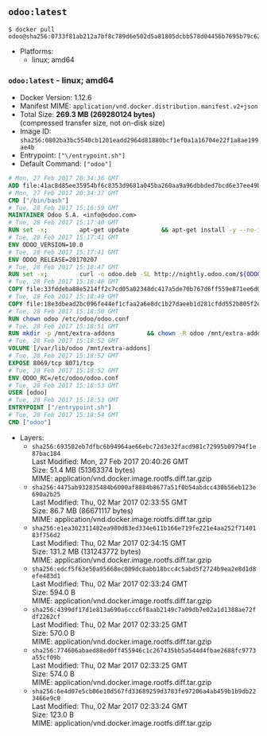 ## `odoo:latest`

```console
$ docker pull odoo@sha256:0733f81ab212a7bf8c789d6e502d5a81805dcbb578d04456b7695b79c624e60f
```

-	Platforms:
	-	linux; amd64

### `odoo:latest` - linux; amd64

-	Docker Version: 1.12.6
-	Manifest MIME: `application/vnd.docker.distribution.manifest.v2+json`
-	Total Size: **269.3 MB (269280124 bytes)**  
	(compressed transfer size, not on-disk size)
-	Image ID: `sha256:0802ba3bc5540cb1201eadd2964d81880bcf1ef0a1a16704e22f1a8ae199ae4b`
-	Entrypoint: `["\/entrypoint.sh"]`
-	Default Command: `["odoo"]`

```dockerfile
# Mon, 27 Feb 2017 20:34:36 GMT
ADD file:41ac8d85ee35954bf6c8353d9681a045ba260aa9a96dbbded7bcd6e37ee49bea in / 
# Mon, 27 Feb 2017 20:34:37 GMT
CMD ["/bin/bash"]
# Tue, 28 Feb 2017 15:16:59 GMT
MAINTAINER Odoo S.A. <info@odoo.com>
# Tue, 28 Feb 2017 15:17:40 GMT
RUN set -x;         apt-get update         && apt-get install -y --no-install-recommends             ca-certificates             curl             node-less             python-gevent             python-pip             python-renderpm             python-support             python-watchdog         && curl -o wkhtmltox.deb -SL http://nightly.odoo.com/extra/wkhtmltox-0.12.1.2_linux-jessie-amd64.deb         && echo '40e8b906de658a2221b15e4e8cd82565a47d7ee8 wkhtmltox.deb' | sha1sum -c -         && dpkg --force-depends -i wkhtmltox.deb         && apt-get -y install -f --no-install-recommends         && apt-get purge -y --auto-remove -o APT::AutoRemove::RecommendsImportant=false -o APT::AutoRemove::SuggestsImportant=false npm         && rm -rf /var/lib/apt/lists/* wkhtmltox.deb         && pip install psycogreen==1.0
# Tue, 28 Feb 2017 15:17:41 GMT
ENV ODOO_VERSION=10.0
# Tue, 28 Feb 2017 15:17:41 GMT
ENV ODOO_RELEASE=20170207
# Tue, 28 Feb 2017 15:18:47 GMT
RUN set -x;         curl -o odoo.deb -SL http://nightly.odoo.com/${ODOO_VERSION}/nightly/deb/odoo_${ODOO_VERSION}.${ODOO_RELEASE}_all.deb         && echo '5d2fb0cc03fa0795a7b2186bb341caa74d372e82 odoo.deb' | sha1sum -c -         && dpkg --force-depends -i odoo.deb         && apt-get update         && apt-get -y install -f --no-install-recommends         && rm -rf /var/lib/apt/lists/* odoo.deb
# Tue, 28 Feb 2017 15:18:48 GMT
COPY file:33fddeba88e5214ff2c7cd05a02348dc417a5de70b767d6ff559e871ee6d046a in / 
# Tue, 28 Feb 2017 15:18:49 GMT
COPY file:18e3dbead2bc096fe44ef1cfaa2a6e8dc1b27daeeb1d281cfdd552b805f2e767 in /etc/odoo/ 
# Tue, 28 Feb 2017 15:18:50 GMT
RUN chown odoo /etc/odoo/odoo.conf
# Tue, 28 Feb 2017 15:18:51 GMT
RUN mkdir -p /mnt/extra-addons         && chown -R odoo /mnt/extra-addons
# Tue, 28 Feb 2017 15:18:52 GMT
VOLUME [/var/lib/odoo /mnt/extra-addons]
# Tue, 28 Feb 2017 15:18:52 GMT
EXPOSE 8069/tcp 8071/tcp
# Tue, 28 Feb 2017 15:18:52 GMT
ENV ODOO_RC=/etc/odoo/odoo.conf
# Tue, 28 Feb 2017 15:18:53 GMT
USER [odoo]
# Tue, 28 Feb 2017 15:18:53 GMT
ENTRYPOINT ["/entrypoint.sh"]
# Tue, 28 Feb 2017 15:18:54 GMT
CMD ["odoo"]
```

-	Layers:
	-	`sha256:693502eb7dfbc6b94964ae66ebc72d3e32facd981c72995b09794f1e87bac184`  
		Last Modified: Mon, 27 Feb 2017 20:40:26 GMT  
		Size: 51.4 MB (51363374 bytes)  
		MIME: application/vnd.docker.image.rootfs.diff.tar.gzip
	-	`sha256:4475ab932835484b6000af8884b8677a51f0b54abdcc430b56eb123e690a2b25`  
		Last Modified: Thu, 02 Mar 2017 02:33:55 GMT  
		Size: 86.7 MB (86671117 bytes)  
		MIME: application/vnd.docker.image.rootfs.diff.tar.gzip
	-	`sha256:e1ea302311482ea980d83ed334e611b166e719fe221e4aa252f7140183f756d2`  
		Last Modified: Thu, 02 Mar 2017 02:34:15 GMT  
		Size: 131.2 MB (131243772 bytes)  
		MIME: application/vnd.docker.image.rootfs.diff.tar.gzip
	-	`sha256:edcf5f63e50a95668ec009dc8abb18bcc4c5abd5f2724b9ea2e8d1d8efe483d1`  
		Last Modified: Thu, 02 Mar 2017 02:33:24 GMT  
		Size: 594.0 B  
		MIME: application/vnd.docker.image.rootfs.diff.tar.gzip
	-	`sha256:4399df17d1e813a690a6ccc6f8aab2149c7a09db7e02a1d1388ae72fdf2262cf`  
		Last Modified: Thu, 02 Mar 2017 02:33:25 GMT  
		Size: 570.0 B  
		MIME: application/vnd.docker.image.rootfs.diff.tar.gzip
	-	`sha256:774606abaed88ed0ff455946c1c267435bb5a544d4fbae2688fc9773a55cf09b`  
		Last Modified: Thu, 02 Mar 2017 02:33:25 GMT  
		Size: 574.0 B  
		MIME: application/vnd.docker.image.rootfs.diff.tar.gzip
	-	`sha256:6e4d07e5cb06e10d567fd33689259d3783fe97206a4ab459b1b9db223466e9c0`  
		Last Modified: Thu, 02 Mar 2017 02:33:24 GMT  
		Size: 123.0 B  
		MIME: application/vnd.docker.image.rootfs.diff.tar.gzip
